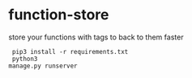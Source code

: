 # function-store
store your functions with tags to back to them faster 


<code> pip3 install -r requirements.txt </code>
<br>
<code> python3 manage.py runserver </code>
